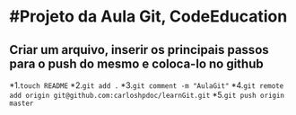 
#**Projeto da Aula Git, CodeEducation**
===================================

Criar um arquivo, inserir os principais passos para o push do mesmo e coloca-lo no github
-----------------------------------------------------------------------------------------

*1.`touch README`
*2.`git add .`
*3.`git comment -m "AulaGit"`
*4.`git remote add origin git@github.com:carloshpdoc/learnGit.git`
*5.`git push origin master`

